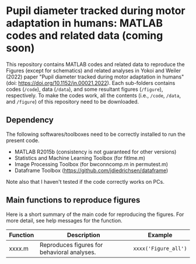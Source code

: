 # Pupil diameter tracked during motor adaptation in humans: MATLAB codes and related data (coming soon)

This repository contains MATLAB codes and related data to reproduce the Figures (except for schematics) and related analyses in Yokoi and Weiler (2022) paper "Pupil diameter tracked during motor adaptation in humans" (doi: https://doi.org/10.1152/jn.00021.2022). Each sub-folders contains codes (`/code`), data (`/data`), and some resultant figures (`/figure`), respectively. To make the codes work, all the contents (i.e., `/code`, `/data`, and `/figure`) of this repository need to be downloaded.

## Dependency
The following softwares/toolboxes need to be correctly installed to run the present code.
- MATLAB R2015b (consistency is not guaranteed for other versions)
- Statistics and Machine Learning Toolbox (for fitlme.m)
- Image Processing Toolbox (for bwconncomp.m in permutest.m)
- Dataframe Toolbox (https://github.com/jdiedrichsen/dataframe)

Note also that I haven't tested if the code correctly works on PCs.

## Main functions to reproduce figures
Here is a short summary of the main code for reproducing the figures. For more detail, see help messages for the function. 
 
|Function |Description |Example |
|----|--------|----|
|xxxx.m |Reproduces figures for behavioral analyses. | `xxxx('Figure_all')` |
